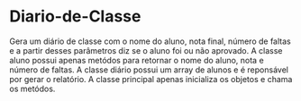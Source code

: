 # Diario-de-Classe
Gera um diário de classe com o nome do aluno, nota final, número de faltas e a partir desses parâmetros diz se o aluno foi ou não aprovado.
A classe aluno possui apenas metódos para retornar o nome do aluno, nota e número de faltas.
A classe diário possui um array de alunos e é reponsável por gerar o relatório.
A classe principal apenas inicializa os objetos e chama os metódos.

